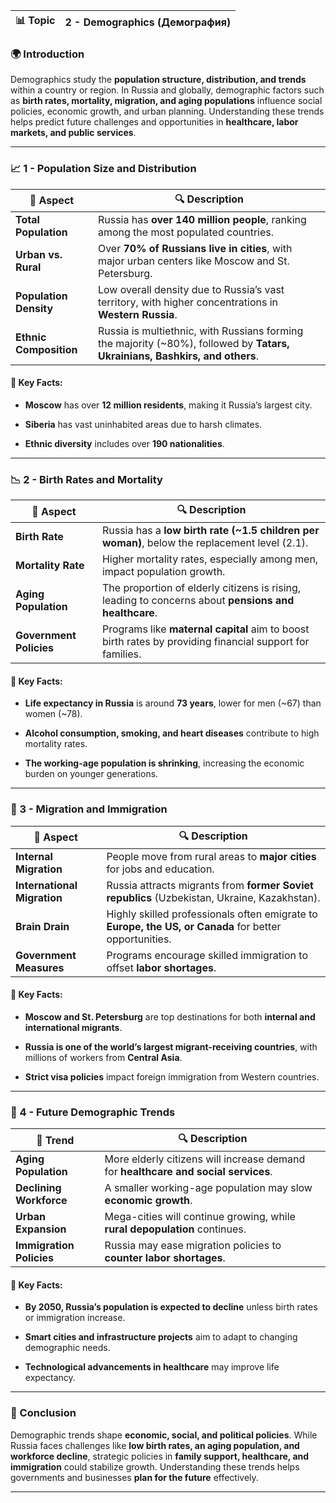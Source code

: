 
|📊 Topic|2 - Demographics (Демография)|
|---|---|

### 🌍 Introduction

Demographics study the **population structure, distribution, and trends** within a country or region. In Russia and globally, demographic factors such as **birth rates, mortality, migration, and aging populations** influence social policies, economic growth, and urban planning. Understanding these trends helps predict future challenges and opportunities in **healthcare, labor markets, and public services**.

---

### 📈 1 - Population Size and Distribution

|📌 Aspect|🔍 Description|
|---|---|
|**Total Population**|Russia has **over 140 million people**, ranking among the most populated countries.|
|**Urban vs. Rural**|Over **70% of Russians live in cities**, with major urban centers like Moscow and St. Petersburg.|
|**Population Density**|Low overall density due to Russia’s vast territory, with higher concentrations in **Western Russia**.|
|**Ethnic Composition**|Russia is multiethnic, with Russians forming the majority (~80%), followed by **Tatars, Ukrainians, Bashkirs, and others**.|

#### 🧠 Key Facts:

- **Moscow** has over **12 million residents**, making it Russia’s largest city.
    
- **Siberia** has vast uninhabited areas due to harsh climates.
    
- **Ethnic diversity** includes over **190 nationalities**.
    

---

### 📉 2 - Birth Rates and Mortality

|📌 Aspect|🔍 Description|
|---|---|
|**Birth Rate**|Russia has a **low birth rate (~1.5 children per woman)**, below the replacement level (2.1).|
|**Mortality Rate**|Higher mortality rates, especially among men, impact population growth.|
|**Aging Population**|The proportion of elderly citizens is rising, leading to concerns about **pensions and healthcare**.|
|**Government Policies**|Programs like **maternal capital** aim to boost birth rates by providing financial support for families.|

#### 🧠 Key Facts:

- **Life expectancy in Russia** is around **73 years**, lower for men (~67) than women (~78).
    
- **Alcohol consumption, smoking, and heart diseases** contribute to high mortality rates.
    
- **The working-age population is shrinking**, increasing the economic burden on younger generations.
    

---

### 🏃 3 - Migration and Immigration

|📌 Aspect|🔍 Description|
|---|---|
|**Internal Migration**|People move from rural areas to **major cities** for jobs and education.|
|**International Migration**|Russia attracts migrants from **former Soviet republics** (Uzbekistan, Ukraine, Kazakhstan).|
|**Brain Drain**|Highly skilled professionals often emigrate to **Europe, the US, or Canada** for better opportunities.|
|**Government Measures**|Programs encourage skilled immigration to offset **labor shortages**.|

#### 🧠 Key Facts:

- **Moscow and St. Petersburg** are top destinations for both **internal and international migrants**.
    
- **Russia is one of the world’s largest migrant-receiving countries**, with millions of workers from **Central Asia**.
    
- **Strict visa policies** impact foreign immigration from Western countries.
    

---

### 🔄 4 - Future Demographic Trends

|📌 Trend|🔍 Description|
|---|---|
|**Aging Population**|More elderly citizens will increase demand for **healthcare and social services**.|
|**Declining Workforce**|A smaller working-age population may slow **economic growth**.|
|**Urban Expansion**|Mega-cities will continue growing, while **rural depopulation** continues.|
|**Immigration Policies**|Russia may ease migration policies to **counter labor shortages**.|

#### 🧠 Key Facts:

- **By 2050, Russia’s population is expected to decline** unless birth rates or immigration increase.
    
- **Smart cities and infrastructure projects** aim to adapt to changing demographic needs.
    
- **Technological advancements in healthcare** may improve life expectancy.
    

---

### 🎯 Conclusion

Demographic trends shape **economic, social, and political policies**. While Russia faces challenges like **low birth rates, an aging population, and workforce decline**, strategic policies in **family support, healthcare, and immigration** could stabilize growth. Understanding these trends helps governments and businesses **plan for the future** effectively.

---